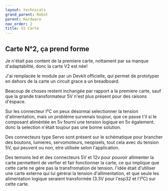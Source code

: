 ```yaml
---
layout: technicals
grand_parent: Robot
parent: Hardware
nav_order: 2
title: V2 Carte
---
```


## Carte N°2, ça prend forme

Je n'était pas content de la premiere carte, nottament par sa manque d'adaptabilité, donc la carte V2 est née!

<kicanvas-embed controls="full">
    <kicanvas-source src="./V2_carte_files/MainBoardV2.kicad_sch"></kicanvas-source>
    <kicanvas-source src="./V2_carte_files/MainBoardV2.kicad_pcb"></kicanvas-source>
</kicanvas-embed>

J'ai remplacée le module par un Devkit officielle, qui permet de prototyper en dehors de la carte un circuit grace a un breadboard.

Beacoup de choses restent inchangée par rapport a la premiere carte, sauf que la grande transformateur 5V n'est plus présent pour des raisons d'éspace.

Sur les connecteur I²C on peux désormai selectionner la tension d'alimentation, mais un probléme survenais toujour, que ce passe t'il si le composant 
aliméntée en 5v fourni une tension logique en 5v également. donc la selection n'était toujour pas une bonne solution.

Des connecteurs type Servo sont présent sur le schématique pour brancher des boutons, lumieres, servomoteurs, neopixels, tout cela avec du tension 5V, qui
peuvent ou non, etre utilisée selon l'application.

Des temoins led et des connecteurs 5V et 12v pour pouvoir allimenter la carte permettent de verfier et fair fonctionner la carte, ce qui implique que cette 
carte ne gére pas la transfromation de tension. l'idée était d'utiliser une carte externe qui lui gérérai la tension d'allimentation, et que seule les 
alimentation logique seraient transformée (3.3V pour l'esp32 et l'I²C) sur cette carte.
